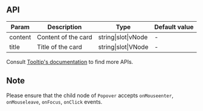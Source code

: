 ## API

| Param   | Description         | Type                | Default value |
| ------- | ------------------- | ------------------- | ------------- |
| content | Content of the card | string\|slot\|vNode | -             |
| title   | Title of the card   | string\|slot\|VNode | -             |

Consult [Tooltip's documentation](/components/tooltip/#API) to find more APIs.

## Note

Please ensure that the child node of `Popover` accepts `onMouseenter`, `onMouseleave`, `onFocus`, `onClick` events.
